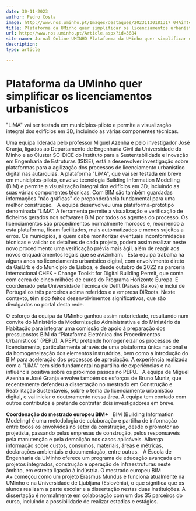 ```yaml
---
date: 30-11-2023
author: Pedro Costa
image: http://www.nos.uminho.pt/Images/destaques/20231130181317_04AinterfacedeverificacaoLiMA.jpg
title: Plataforma da UMinho quer simplificar os licenciamentos urbanísticos
url: http://www.nos.uminho.pt/Article.aspx?id=3684
site name: Jornal Online UMINHO Plataforma da UMinho quer simplificar os licenciamentos urbanísticos
description: 
type: article

---
```

# Plataforma da UMinho quer simplificar os licenciamentos urbanísticos


  

"LiMA" vai ser testada em municípios-piloto e permite a visualização integral dos edifícios em 3D, incluindo as várias componentes técnicas.

Uma equipa liderada pelo professor Miguel Azenha e pelo investigador José Granja, ligados ao Departamento de Engenharia Civil da Universidade do Minho e ao Cluster SC-DiCE do Instituto para a Sustentabilidade e Inovação em Engenharia de Estruturas (ISISE), está a desenvolver investigação sobre plataformas para a agilização dos processos de licenciamento urbanístico digital nas autarquias. A plataforma "LiMA", que vai ser testada em breve em municípios-piloto, envolve tecnologia Building Information Modelling (BIM) e permite a visualização integral dos edifícios em 3D, incluindo as suas várias componentes técnicas. Com BIM são também guardadas informações "não gráficas" de preponderância fundamental para uma melhor construção.
 
A equipa desenvolveu uma plataforma-protótipo denominada “LiMA”. A ferramenta permite a visualização e verificação de ficheiros gerados nos softwares BIM por todos os agentes do processo. Os licenciamentos são procedimentos normalmente morosos e, recorrendo a esta plataforma, ficam facilitados, mais automatizados e menos sujeitos a erros. Os municípios, a quem cabe monitorizar eventuais inconformidades técnicas e validar os detalhes de cada projeto, podem assim realizar neste novo procedimento uma verificação prévia mais ágil, além de reagir aos novos enquadramentos legais que se avizinham.
 
Esta equipa trabalha há alguns anos no licenciamento urbanístico digital, com envolvimento direto da GaiUrb e do Município de Lisboa, e desde outubro de 2022 na parceria internacional CHEK - Change Toolkit for Digital Building Permit, que conta com cerca de cinco milhões de euros do Programa Horizonte Europa. É coordenado pela Universidade Técnica de Delft (Países Baixos) e inclui de Portugal os três parceiros acima referidos e a empresa DiRoots. Neste contexto, têm sido feitos desenvolvimentos significativos, que são divulgados no portal desta rede.

O esforço da equipa da UMinho ganhou assim notoriedade, resultando num convite do Ministério da Modernização Administrativa e do Ministério da Habitação para integrar uma comissão de apoio à preparação dos pressupostos BIM da “Plataforma Eletrónica dos Procedimentos Urbanísticos” (PEPU). A PEPU pretende homogeneizar os processos de licenciamento, particularmente através de uma plataforma única nacional e da homogeneização dos elementos instrutórios, bem como a introdução do BIM para aceleração dos processos de apreciação. A experiência realizada com a "LiMA" tem sido fundamental na partilha de experiências e na influência positiva sobre os próximos passos no PEPU.
 
A equipa de Miguel Azenha e José Granja envolve também os esforços de Bruno Muniz, que recentemente defendeu a dissertação no mestrado em Construção e Reabilitação Sustentáveis, sobre o tema do licenciamento urbanístico digital, e vai iniciar o doutoramento nessa área. A equipa tem contado com outros contributos e pretende contratar dois investigadores em breve.
 
 

**Coordenação do mestrado europeu BIM+** 
 
BIM (Building Information Modeling) é uma metodologia de colaboração e partilha de informação entre todos os envolvidos no setor da construção, desde o promotor ao projetista, passando pelas empresas de construção, pelos responsáveis pela manutenção e pela demolição nos casos aplicáveis. Alberga informação sobre custos, consumos, materiais, áreas e métricas, declarações ambientais e documentação, entre outras.
 
A Escola de Engenharia da UMinho oferece um programa de educação avançada em projetos integrados, construção e operação de infraestruturas neste âmbito, em estreita ligação à indústria. O mestrado europeu BIM A+ começou como um projeto Erasmus Mundus e funciona atualmente na UMinho e na Universidade de Ljubljana (Eslovénia), o que significa que os alunos realizam a parte escolar e a dissertação nestas duas instituições. A dissertação é normalmente em colaboração com um dos 35 parceiros do curso, incluindo a possibilidade de realizar estadias e estágios.
 

